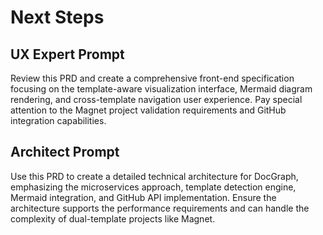 # Next Steps

## UX Expert Prompt
Review this PRD and create a comprehensive front-end specification focusing on the template-aware visualization interface, Mermaid diagram rendering, and cross-template navigation user experience. Pay special attention to the Magnet project validation requirements and GitHub integration capabilities.

## Architect Prompt
Use this PRD to create a detailed technical architecture for DocGraph, emphasizing the microservices approach, template detection engine, Mermaid integration, and GitHub API implementation. Ensure the architecture supports the performance requirements and can handle the complexity of dual-template projects like Magnet.